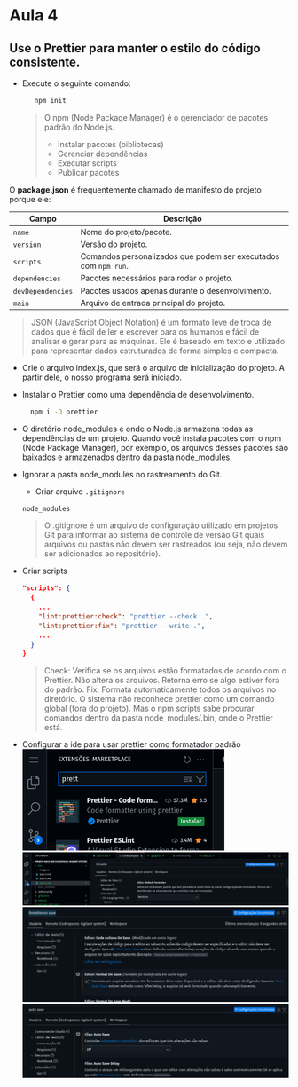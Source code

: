 # Aula 4

## Use o Prettier para manter o estilo do código consistente.

- Execute o seguinte comando:

  ```cmd
     npm init
  ```

  > O npm (Node Package Manager) é o gerenciador de pacotes padrão do Node.js.
  >
  > - Instalar pacotes (bibliotecas)
  > - Gerenciar dependências
  > - Executar scripts
  > - Publicar pacotes

O **package.json** é frequentemente chamado de manifesto do projeto porque ele:

| Campo             | Descrição                                                       |
| ----------------- | --------------------------------------------------------------- |
| `name`            | Nome do projeto/pacote.                                         |
| `version`         | Versão do projeto.                                              |
| `scripts`         | Comandos personalizados que podem ser executados com `npm run`. |
| `dependencies`    | Pacotes necessários para rodar o projeto.                       |
| `devDependencies` | Pacotes usados apenas durante o desenvolvimento.                |
| `main`            | Arquivo de entrada principal do projeto.                        |

> JSON (JavaScript Object Notation) é um formato leve de troca de dados que é fácil de ler e escrever para os humanos e fácil de analisar e gerar para as máquinas. Ele é baseado em texto e utilizado para representar dados estruturados de forma simples e compacta.

- Crie o arquivo index.js, que será o arquivo de inicialização do projeto. A partir dele, o nosso programa será iniciado.

- Instalar o Prettier como uma dependência de desenvolvimento.

  ```cmd
    npm i -D prettier
  ```

- O diretório node_modules é onde o Node.js armazena todas as dependências de um projeto. Quando você instala pacotes com o npm (Node Package Manager), por exemplo, os arquivos desses pacotes são baixados e armazenados dentro da pasta node_modules.

- Ignorar a pasta node_modules no rastreamento do Git.

  - Criar arquivo `.gitignore`

  ```.gitignore
  node_modules
  ```

  > O .gitignore é um arquivo de configuração utilizado em projetos Git para informar ao sistema de controle de versão Git quais arquivos ou pastas não devem ser rastreados (ou seja, não devem ser adicionados ao repositório).

- Criar scripts

  ```json
  "scripts": {
    {
      ...
      "lint:prettier:check": "prettier --check .",
      "lint:prettier:fix": "prettier --write .",
      ...
    }
  }

  ```

  > Check: Verifica se os arquivos estão formatados de acordo com o Prettier. Não altera os arquivos. Retorna erro se algo estiver fora do padrão.
  > Fix: Formata automaticamente todos os arquivos no diretório.
  > O sistema não reconhece prettier como um comando global (fora do projeto).
  > Mas o npm scripts sabe procurar comandos dentro da pasta node_modules/.bin, onde o Prettier está.

- Configurar a ide para usar prettier como formatador padrão
  ![Image 1](imagens/aula4/1.png)
  ![Image 2](imagens/aula4/2.png)
  ![Image 3](imagens/aula4/3.png)
  ![Image 4](imagens/aula4/4.png)
